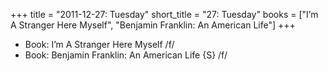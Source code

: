 +++
title = "2011-12-27: Tuesday"
short_title = "27: Tuesday"
books = ["I’m A Stranger Here Myself", "Benjamin Franklin: An American Life"]
+++


* Book: I’m A Stranger Here Myself /f/
* Book: Benjamin Franklin: An American Life {S} /f/
